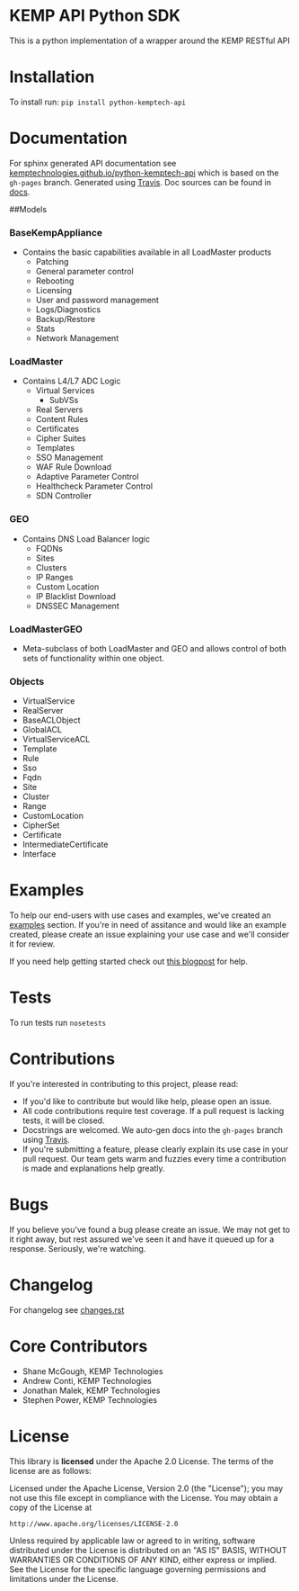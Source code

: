 KEMP API Python SDK
====================
This is a python implementation of a wrapper around the KEMP RESTful API

Installation 
============
To install run:
`pip install python-kemptech-api`

Documentation
=====
For sphinx generated API documentation see [kemptechnologies.github.io/python-kemptech-api](https://kemptechnologies.github.io/python-kemptech-api/) which is based on the `gh-pages` branch. Generated using [Travis](https://travis-ci.org/KEMPtechnologies/python-kemptech-api). Doc sources can be found in [docs](docs). 

##Models 

### BaseKempAppliance

* Contains the basic capabilities available in all LoadMaster products 
    * Patching
    * General parameter control
    * Rebooting
    * Licensing
    * User and password management
    * Logs/Diagnostics
    * Backup/Restore
    * Stats
    * Network Management

### LoadMaster

* Contains L4/L7 ADC Logic
    * Virtual Services
        * SubVSs
    * Real Servers
    * Content Rules
    * Certificates
    * Cipher Suites
    * Templates
    * SSO Management
    * WAF Rule Download
    * Adaptive Parameter Control
    * Healthcheck Parameter Control
    * SDN Controller

### GEO

* Contains DNS Load Balancer logic
    * FQDNs
    * Sites
    * Clusters
    * IP Ranges
    * Custom Location
    * IP Blacklist Download
    * DNSSEC Management
    
### LoadMasterGEO

* Meta-subclass of both LoadMaster and GEO and allows control of both sets of functionality within one object.
 
### Objects 

  * VirtualService
  * RealServer
  * BaseACLObject
  * GlobalACL
  * VirtualServiceACL
  * Template
  * Rule
  * Sso
  * Fqdn
  * Site
  * Cluster
  * Range
  * CustomLocation
  * CipherSet
  * Certificate
  * IntermediateCertificate
  * Interface


Examples
=====
To help our end-users with use cases and examples, we've created an [examples](examples) section. If you're in need of assitance and would like an example created, please create an issue explaining your use case and we'll consider it for review.

If you need help getting started check out [this blogpost](https://kemptechnologies.com/blog/getting-started-kemp-python-sdk/) for help.

Tests
=====
To run tests run `nosetests`

Contributions
=============
If you're interested in contributing to this project, please read: 

* If you'd like to contribute but would like help, please open an issue.
* All code contributions require test coverage. If a pull request is lacking tests, it will be closed.
* Docstrings are welcomed. We auto-gen docs into the `gh-pages` branch using [Travis](https://travis-ci.org/KEMPtechnologies/python-kemptech-api). 
* If you're submitting a feature, please clearly explain its use case in your pull request. Our team gets warm and fuzzies every time a contribution is made and explanations help greatly.

Bugs
=====
If you believe you've found a bug please create an issue. We may not get to it right away, but rest assured we've seen it and have it queued up for a response. Seriously, we're watching.

Changelog
=========
For changelog see [changes.rst](CHANGES.rst)

Core Contributors
============

* Shane McGough, KEMP Technologies
* Andrew Conti, KEMP Technologies
* Jonathan Malek, KEMP Technologies
* Stephen Power, KEMP Technologies

License
=====
This library is __licensed__ under the Apache 2.0 License. The terms of the license are as follows: 

Licensed under the Apache License, Version 2.0 (the "License");
you may not use this file except in compliance with the License.
You may obtain a copy of the License at

    http://www.apache.org/licenses/LICENSE-2.0

Unless required by applicable law or agreed to in writing, software
distributed under the License is distributed on an "AS IS" BASIS,
WITHOUT WARRANTIES OR CONDITIONS OF ANY KIND, either express or implied.
See the License for the specific language governing permissions and
limitations under the License.
